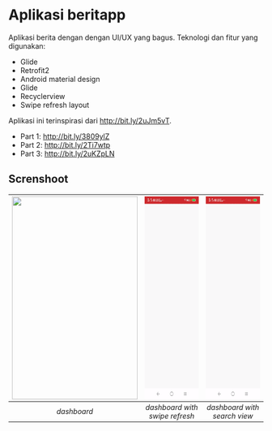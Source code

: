 # Aplikasi beritapp
Aplikasi berita dengan dengan UI/UX yang bagus. Teknologi dan fitur yang digunakan:
- Glide
- Retrofit2
- Android material design
- Glide
- Recyclerview
- Swipe refresh layout

Aplikasi ini terinspirasi dari http://bit.ly/2uJm5vT.
- Part 1: http://bit.ly/3809ylZ
- Part 2: http://bit.ly/2Ti7wtp
- Part 3: http://bit.ly/2uKZpLN

## Screnshoot

|<a href="url"><img src=dashboard.gif  align="center" height="400" width="248" ></a> |<a href="url"><img src=dashboardwithswiperefresh.gif  align="center" height="400" width="248" ></a>|<a href="url"><img src=dashboardwithswiperefresh.gif  align="center" height="400" width="248" ></a>|
|:-----------:|:--------:|:--------:|
| *dashboard* | *dashboard with swipe refresh*|*dashboard with search view* |
